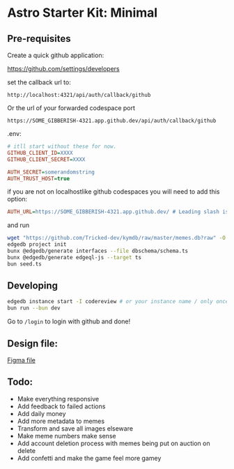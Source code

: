 # Astro Starter Kit: Minimal

## Pre-requisites

Create a quick github application:

<https://github.com/settings/developers>

set the callback url to:

`http://localhost:4321/api/auth/callback/github`

Or the url of your forwarded codespace port

`https://SOME_GIBBERISH-4321.app.github.dev/api/auth/callback/github`

.env:

```ini
# itll start without these for now.
GITHUB_CLIENT_ID=XXXX
GITHUB_CLIENT_SECRET=XXXX

AUTH_SECRET=somerandomstring
AUTH_TRUST_HOST=true
```

if you are not on localhostlike github codespaces you will need to add this option:

```ini
AUTH_URL=https://SOME_GIBBERISH-4321.app.github.dev/ # Leading slash is important
```

and run

```sh
wget "https://github.com/Tricked-dev/kymdb/raw/master/memes.db?raw" -O memes.db
edgedb project init
bunx @edgedb/generate interfaces --file dbschema/schema.ts
bunx @edgedb/generate edgeql-js --target ts
bun seed.ts
```

## Developing

```sh
edgedb instance start -I codereview # or your instance name / only once per session, takes a while
bun run --bun dev
```

Go to `/login` to login with github and done!

## Design file:

[Figma file](https://www.figma.com/file/Bt5NhBdOCrYtkybuHrXr32/Code-Review?type=design&mode=design&t=StK8x9t6zxXJdtnS-1)

## Todo:

- Make everything responsive
- Add feedback to failed actions
- Add daily money
- Add more metadata to memes
- Transform and save all images elseware
- Make meme numbers make sense
- Add account deletion process with memes being put on auction on delete
- Add confetti and make the game feel more gamey
